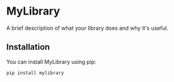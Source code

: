 # MyLibrary

A brief description of what your library does and why it's useful.

## Installation

You can install MyLibrary using pip:

```bash
pip install mylibrary
